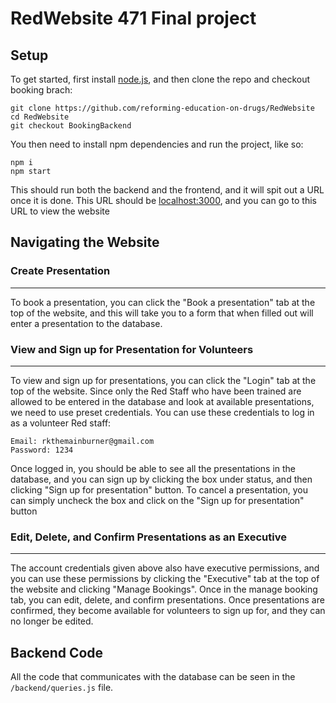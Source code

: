# RedWebsite 471 Final project

## Setup

To get started, first install [node.js](https://nodejs.org/en/download), and then clone the repo and checkout booking brach: <br />

```
git clone https://github.com/reforming-education-on-drugs/RedWebsite
cd RedWebsite
git checkout BookingBackend
```

You then need to install npm dependencies and run the project, like so: <br />

```
npm i
npm start
```

This should run both the backend and the frontend, and it will spit out a URL once it is done. This URL should be [localhost:3000](localhost:3000), and you can go to this URL to view the website

## Navigating the Website

### Create Presentation

---

To book a presentation, you can click the "Book a presentation" tab at the top of the website, and this will take you to a form that when filled out will enter a presentation to the database.

### View and Sign up for Presentation for Volunteers

---

To view and sign up for presentations, you can click the "Login" tab at the top of the website. Since only the Red Staff who have been trained are allowed to be entered in the database and look at available presentations, we need to use preset credentials. You can use these credentials to log in as a volunteer Red staff:

```
Email: rkthemainburner@gmail.com
Password: 1234
```

Once logged in, you should be able to see all the presentations in the database, and you can sign up by clicking the box under status, and then clicking "Sign up for presentation" button. To cancel a presentation, you can simply uncheck the box and click on the "Sign up for presentation" button

### Edit, Delete, and Confirm Presentations as an Executive

---

The account credentials given above also have executive permissions, and you can use these permissions by clicking the "Executive" tab at the top of the website and clicking "Manage Bookings". Once in the manage booking tab, you can edit, delete, and confirm presentations. Once presentations are confirmed, they become available for volunteers to sign up for, and they can no longer be edited.

## Backend Code

All the code that communicates with the database can be seen in the `/backend/queries.js` file.

